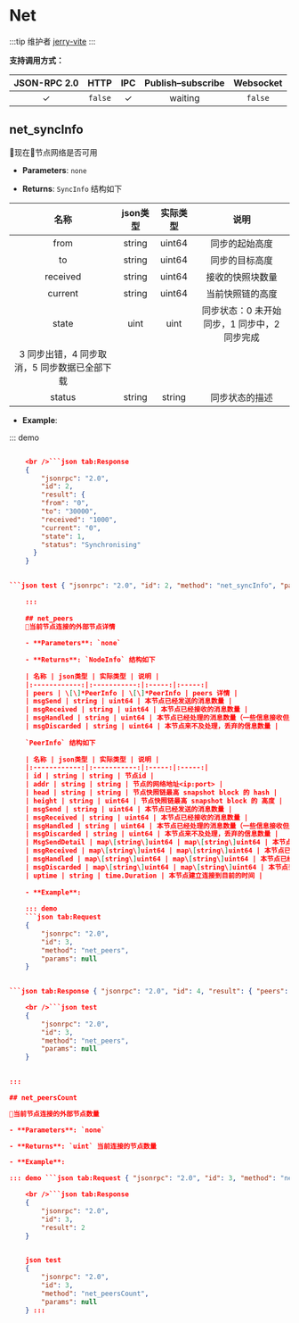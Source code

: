 # Net

:::tip 维护者 [jerry-vite](https://github.com/jerry-vite) :::

**支持调用方式：**

| JSON-RPC 2.0 |  HTTP   |   IPC    | Publish–subscribe | Websocket |
|:------------:|:-------:|:--------:|:-----------------:|:---------:|
|   &#x2713;   | `false` | &#x2713; |      waiting      |  `false`  |

## net_syncInfo

现在节点网络是否可用

- **Parameters**: `none`

- **Returns**: `SyncInfo` 结构如下

|    名称    | json类型 |  实际类型  |                           说明                           |
|:--------:|:------:|:------:|:------------------------------------------------------:|
|   from   | string | uint64 |                        同步的起始高度                         |
|    to    | string | uint64 |                        同步的目标高度                         |
| received | string | uint64 |                        接收的快照块数量                        |
| current  | string | uint64 |                        当前快照链的高度                        |
|  state   |  uint  |  uint  | 同步状态：0 未开始同步，1 同步中，2 同步完成   
3 同步出错，4 同步取消，5 同步数据已全部下载 |
|  status  | string | string |                        同步状态的描述                         |

- **Example**:

::: demo

```json tab:Request { "jsonrpc": "2.0", "id": 2, "method": "net_syncInfo", "params": null }

    <br />```json tab:Response
    {
        "jsonrpc": "2.0",
        "id": 2,
        "result": {
        "from": "0",
        "to": "30000",
        "received": "1000",
        "current": "0",
        "state": 1,
        "status": "Synchronising"
      }
    }
    

```json test { "jsonrpc": "2.0", "id": 2, "method": "net_syncInfo", "params": null }

    :::
    
    ## net_peers
    当前节点连接的外部节点详情
    
    - **Parameters**: `none`
    
    - **Returns**: `NodeInfo` 结构如下
    
    | 名称 | json类型 | 实际类型 | 说明 |
    |:------------:|:-----------:|:-----:|:-----:|
    | peers | \[\]*PeerInfo | \[\]*PeerInfo | peers 详情 |
    | msgSend | string | uint64 | 本节点已经发送的消息数量 |
    | msgReceived | string | uint64 | 本节点已经接收的消息数量 |
    | msgHandled | string | uint64 | 本节点已经处理的消息数量（一些信息接收但是还未处理） |
    | msgDiscarded | string | uint64 | 本节点来不及处理，丢弃的信息数量 |
    
    `PeerInfo` 结构如下
    
    | 名称 | json类型 | 实际类型 | 说明 |
    |:------------:|:-----------:|:-----:|:-----:|
    | id | string | string | 节点id |
    | addr | string | string | 节点的网络地址<ip:port> |
    | head | string | string | 节点快照链最高 snapshot block 的 hash |
    | height | string | uint64 | 节点快照链最高 snapshot block 的 高度 |
    | msgSend | string | uint64 | 本节点已经发送的消息数量 |
    | msgReceived | string | uint64 | 本节点已经接收的消息数量 |
    | msgHandled | string | uint64 | 本节点已经处理的消息数量（一些信息接收但是还未处理） |
    | msgDiscarded | string | uint64 | 本节点来不及处理，丢弃的信息数量 |
    | MsgSendDetail | map\[string\]uint64 | map\[string\]uint64 | 本节点已经发送的消息详情<每个消息类型的数量> |
    | msgReceived | map\[string\]uint64 | map\[string\]uint64 | 本节点已经接收的消息详情<每个消息类型的数量> |
    | msgHandled | map\[string\]uint64 | map\[string\]uint64 | 本节点已经处理的消息详情<每个消息类型的数量> |
    | msgDiscarded | map\[string\]uint64 | map\[string\]uint64 | 本节点丢弃的消息详情 |
    | uptime | string | time.Duration | 本节点建立连接到目前的时间 |
    
    - **Example**: 
    
    ::: demo
    ```json tab:Request
    {
        "jsonrpc": "2.0",
        "id": 3,
        "method": "net_peers",
        "params": null
    }
    

```json tab:Response { "jsonrpc": "2.0", "id": 4, "result": { "peers": [ { "id": "42c2bd3893fc89d8bca6c2d98286d646ee7776d6c37785584a69d3db959dc20c", "addr": "150.109.101.112:8483", "head": "ef3c6213134c9b672b61a2b4e10767dd563fd47c7557ab9996cbe89c8a766190", "height": 473, "msgHandled": 2381, "msgSend": 2959, "msgHandledDetail": { "ExceptionMsg": 1, "NewAccountBlockMsg": 1783, "NewSnapshotBlockMsg": 521, "StatusMsg": 76 }, "msgSendDetail": { "GetAccountBlocksMsg": 1, "HandShakeMsg": 1, "NewAccountBlockMsg": 2321, "NewSnapshotBlockMsg": 558, "StatusMsg": 78 }, "uptime": 799854899843 }, { "id": "17c672f17bfca27dc0de1db8a117f91fbe77d345734cdf7c5ca5371c0c7a73a3", "addr": "134.175.1.34:36632", "head": "ef3c6213134c9b672b61a2b4e10767dd563fd47c7557ab9996cbe89c8a766190", "height": 473, "msgHandled": 2360, "msgSend": 2781, "msgHandledDetail": { "AccountBlocksMsg": 2, "NewAccountBlockMsg": 1743, "NewSnapshotBlockMsg": 538, "StatusMsg": 77 }, "msgSendDetail": { "GetAccountBlocksMsg": 2, "GetSnapshotBlocksMsg": 1, "HandShakeMsg": 1, "NewAccountBlockMsg": 2160, "NewSnapshotBlockMsg": 540, "StatusMsg": 77 }, "uptime": 781248843215 } ], "msgSend": 36178, "msgReceived": 29948, "msgHandled": 29935, "msgDiscarded": 2423 } }

    <br />```json test
    {
        "jsonrpc": "2.0",
        "id": 3,
        "method": "net_peers",
        "params": null
    }
    

:::

## net_peersCount

当前节点连接的外部节点数量

- **Parameters**: `none`

- **Returns**: `uint` 当前连接的节点数量

- **Example**:

::: demo ```json tab:Request { "jsonrpc": "2.0", "id": 3, "method": "net_peersCount", "params": null }

    <br />```json tab:Response
    {
        "jsonrpc": "2.0",
        "id": 3,
        "result": 2
    }
    

    json test
    {
        "jsonrpc": "2.0",
        "id": 3,
        "method": "net_peersCount",
        "params": null
    } :::